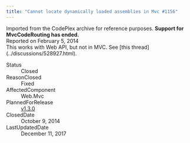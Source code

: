 ```yaml
---
title: "Cannot locate dynamically loaded assemblies in Mvc #1156"
---
```

<div class="note">
   Imported from the CodePlex archive for reference purposes. <b>Support for MvcCodeRouting has ended.</b></div>
<div class="issue-report">
   <div class="issue-header">Reported on 
      <time datetime="2014-02-05T09:41:17.903-08:00" title="2014-02-05T09:41:17.903-08:00">February 5, 2014</time>
   </div>
   <div class="issue-message" markdown="1">This works with Web API, but not in MVC. See [this thread](../discussions/528927.html).
      
   </div>
   <div class="issue-footer">
      <dl>
         <dt>Status</dt>
         <dd>Closed</dd>
         <dt>ReasonClosed</dt>
         <dd>Fixed</dd>
         <dt>AffectedComponent</dt>
         <dd>Web.Mvc</dd>
         <dt>PlannedForRelease</dt>
         <dd><a href="https://github.com/maxtoroq/MvcCodeRouting/releases/tag/v1.3.0">v1.3.0</a></dd>
         <dt>ClosedDate</dt>
         <dd>
            <time datetime="2014-10-09T11:49:46.67-07:00" title="2014-10-09T11:49:46.67-07:00">October 9, 2014</time>
         </dd>
         <dt>LastUpdatedDate</dt>
         <dd>
            <time datetime="2017-12-11T02:15:56.247-08:00" title="2017-12-11T02:15:56.247-08:00">December 11, 2017</time>
         </dd>
      </dl>
   </div>
</div>